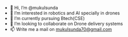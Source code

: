 - 👋 Hi, I’m @mukulsunda
- 👀 I’m interested in robotics and AI specially in drones
- 🌱 I’m currently pursuing Btech(CSE)
- 💞️ I’m looking to collaborate on Drone delivery systems
- 📫 Write me a mail on mukulsunda70@gmail.com

<!---
mukulsunda/mukulsunda is a ✨ special ✨ repository because its `README.md` (this file) appears on your GitHub profile.
You can click the Preview link to take a look at your changes.
--->
